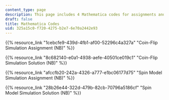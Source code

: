 ```yaml
---
content_type: page
description: This page includes 4 Mathematica codes for assignments and solutions.
draft: false
title: Mathematica Codes
uid: 325a15c0-f720-4275-b2e7-6e70a2442e93
---
```

{{% resource_link "1cebcfe9-439d-4fb1-af00-52296c4a327a" "Coin-Flip Simulation Assignment (NB)" %}}

{{% resource_link "8c682140-e0a1-4938-aefe-40501ce019c1" "Coin-Flip Simulation Solution (NB)" %}}

{{% resource_link "afccfb20-242a-4326-a777-e1bc06177d75" "Spin Model Simulation Assignment (NB)" %}}

{{% resource_link "28b26e44-322d-479b-82cb-70796a5186cf" "Spin Model Simulation Solution (NB)" %}}